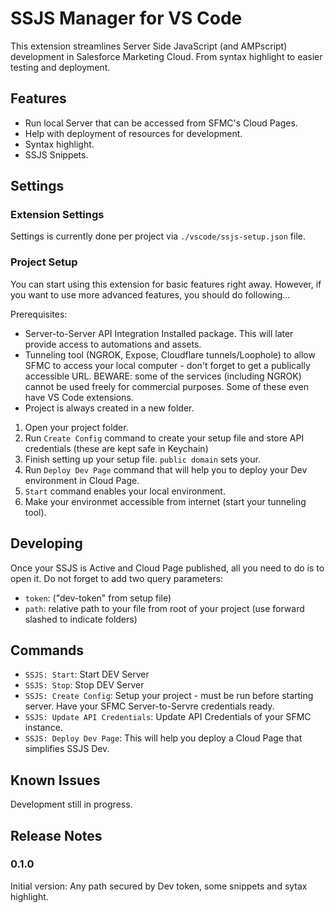 # SSJS Manager for VS Code

This extension streamlines Server Side JavaScript (and AMPscript) development in Salesforce Marketing Cloud.
From syntax highlight to easier testing  and deployment.

## Features

- Run local Server that can be accessed from SFMC's Cloud Pages.
- Help with deployment of resources for development.
- Syntax highlight.
- SSJS Snippets.

## Settings

### Extension Settings

Settings is currently done per project via `./vscode/ssjs-setup.json` file.

### Project Setup

You can start using this extension for basic features right away. However, if you want to use more advanced features, you should do following...

Prerequisites:
- Server-to-Server API Integration Installed package. This will later provide access to automations and assets.
- Tunneling tool (NGROK, Expose, Cloudflare tunnels/Loophole) to allow SFMC to access your local computer - don't forget to get a publically accessible URL. BEWARE: some of the services (including NGROK) cannot be used freely for commercial purposes.
Some of these even have VS Code extensions.
- Project is always created in a new folder.

1) Open your project folder.
2) Run `Create Config` command to create your setup file and store API credentials (these are kept safe in Keychain)
3) Finish setting up your setup file. `public domain` sets your.
4) Run `Deploy Dev Page` command that will help you to deploy your Dev environment in Cloud Page.
5) `Start` command enables your local environment.
6) Make your environmet accessible from internet (start your tunneling tool).

## Developing

Once your SSJS is Active and Cloud Page published, all you need to do is to open it. Do not forget to add two query parameters:
- `token`: ("dev-token" from setup file)
- `path`: relative path to your file from root of your project (use forward slashed to indicate folders)

## Commands

- `SSJS: Start`: Start DEV Server
- `SSJS: Stop`: Stop DEV Server
- `SSJS: Create Config`: Setup your project - must be run before starting server. Have your SFMC Server-to-Servre credentials ready.
- `SSJS: Update API Credentials`: Update API Credentials of your SFMC instance.
- `SSJS: Deploy Dev Page`: This will help you deploy a Cloud Page that simplifies SSJS Dev.

## Known Issues

Development still in progress.

## Release Notes

### 0.1.0
Initial version: Any path secured by Dev token, some snippets and sytax highlight.
